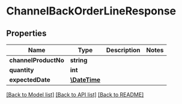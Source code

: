 # ChannelBackOrderLineResponse

## Properties
Name | Type | Description | Notes
------------ | ------------- | ------------- | -------------
**channelProductNo** | **string** |  | 
**quantity** | **int** |  | 
**expectedDate** | [**\DateTime**](\DateTime.md) |  | 

[[Back to Model list]](../README.md#documentation-for-models) [[Back to API list]](../README.md#documentation-for-api-endpoints) [[Back to README]](../README.md)


